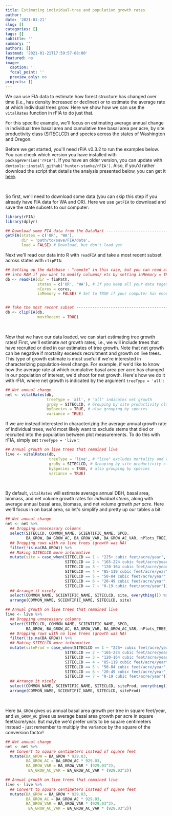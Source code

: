 ```yaml
---
title: Estimating individual-tree and population growth rates
author: 
date: '2021-01-21'
slug: []
categories: []
tags: []
subtitle: ''
summary: ''
authors: []
lastmod: '2021-01-21T17:59:57-08:00'
featured: no
image:
  caption: ''
  focal_point: ''
  preview_only: no
projects: []
---
```


We can use FIA data to estimate how forest structure has changed over time (i.e., has density increased or declined) or to estimate the average rate at which individual trees grow. Here we show how we can use the `vitalRates` function in rFIA to do just that.

For this specific example, we'll focus on estimating average annual change in individual tree basal area and cumulative tree basal area per acre, by site productivity class (SITECLCD) and species across the states of Washington and Oregon. 

Before we get started, you'll need rFIA v0.3.2 to run the examples below. You can check which version you have installed with `packageVersion('rFIA')`. If you have an older version, you can update with `devtools::install_github('hunter-stanke/rFIA')`. Also, if you'd rather download the script that details the analysis presented below, you can get it <a href="/files/ba_growth_example_pnw.R" target="_blank">here</a>.

<br>

So first, we'll need to download some data (you can skip this step if you already have FIA data for WA and OR). Here we use `getFIA` to download and save the state subsets to our computer:

```r
library(rFIA)
library(dplyr)

## Download some FIA data from the DataMart ------------------------------------
getFIA(states = c('OR', 'WA'),
       dir = 'path/to/save/FIA/data',
       load = FALSE) # Download, but don't load yet
```


Next we'll read our data into R with `readFIA` and take a most recent subset across states with `clipFIA`:

```r
## Setting up the database - "remote" in this case, but you can read all the data
## into RAM if you want to modify columns/ etc by setting inMemory = TRUE
db <- readFIA(dir = fiaPath,
              states = c('OR', 'WA'), # If you keep all your data together
              nCores = cores,
              inMemory = FALSE) # Set to TRUE if your computer has enough RAM


## Take the most recent subset -------------------------------------------------
db <- clipFIA(db,
              mostRecent = TRUE)
```

<br>

Now that we have our data loaded, we can start estimating tree growth rates! First, we'll estimate *net* growth rates, i.e., we will include trees that have recruited or died in our estimates of tree growth. Note that net growth can be negative if mortality exceeds recruitment and growth on live trees. This type of growth estimate is most useful if we're interested in characterizing population-level change. For example, if we'd like to know how the average rate at which cumulative basal area per acre has changed in our population of interest, we'd shoot for net growth. Here's how we do it with rFIA, where net growth is indicated by the argument `treeType = 'all'`:

```r
## Net annual change
net <- vitalRates(db,
                  treeType = 'all', # "all" indicates net growth
                  grpBy = SITECLCD, # Grouping by site productivity class
                  bySpecies = TRUE, # also grouping by species
                  variance = TRUE)
```

If we are instead interested in characterizing the average annual growth rate of individual trees, we'd most likely want to exclude stems that died or recruited into the population between plot measurements. To do this with rFIA, simply set `treeType = 'live'`:

```r
## Annual growth on live trees that remained live
live <- vitalRates(db,
                   treeType = 'live', # "live" excludes mortality and recruitment
                   grpBy = SITECLCD, # Grouping by site productivity class
                   bySpecies = TRUE, # also grouping by species
                   variance = TRUE)
```


<br>

By default, `vitalRates` will estimate average annual DBH, basal area, biomass, and net volume growth rates for *individual stems*, along with average annual basal area, biomass, and net volume growth *per acre*. Here we'll focus in on basal area, so let's simplify and pretty up our tables a bit:

```r
## Net annual change
net <- net %>%
  ## Dropping unnecessary columns
  select(SITECLCD, COMMON_NAME, SCIENTIFIC_NAME, SPCD,
         BA_GROW, BA_GROW_AC, BA_GROW_VAR, BA_GROW_AC_VAR, nPlots_TREE, N) %>%
  ## Dropping rows with no live trees (growth was NA)
  filter(!is.na(BA_GROW)) %>%
  ## Making SITECLCD more informative
  mutate(site = case_when(SITECLCD == 1 ~ "225+ cubic feet/acre/year",
                          SITECLCD == 2 ~ "165-224 cubic feet/acre/year",
                          SITECLCD == 3 ~ "120-164 cubic feet/acre/year",
                          SITECLCD == 4 ~ "85-119 cubic feet/acre/year",
                          SITECLCD == 5 ~ "50-84 cubic feet/acre/year",
                          SITECLCD == 6 ~ "20-49 cubic feet/acre/year",
                          SITECLCD == 7 ~ "0-19 cubic feet/acre/year")) %>%
  ## Arrange it nicely
  select(COMMON_NAME, SCIENTIFIC_NAME, SITECLCD, site, everything()) %>%
  arrange(COMMON_NAME, SCIENTIFIC_NAME, SITECLCD, site)

## Annual growth on live trees that remained live
live <- live %>%
  ## Dropping unnecessary columns
  select(SITECLCD, COMMON_NAME, SCIENTIFIC_NAME, SPCD,
         BA_GROW, BA_GROW_AC, BA_GROW_VAR, BA_GROW_AC_VAR, nPlots_TREE, N) %>%
  ## Dropping rows with no live trees (growth was NA)
  filter(!is.na(BA_GROW)) %>%
  ## Making SITECLCD more informative
  mutate(siteProd = case_when(SITECLCD == 1 ~ "225+ cubic feet/acre/year",
                          SITECLCD == 2 ~ "165-224 cubic feet/acre/year",
                          SITECLCD == 3 ~ "120-164 cubic feet/acre/year",
                          SITECLCD == 4 ~ "85-119 cubic feet/acre/year",
                          SITECLCD == 5 ~ "50-84 cubic feet/acre/year",
                          SITECLCD == 6 ~ "20-49 cubic feet/acre/year",
                          SITECLCD == 7 ~ "0-19 cubic feet/acre/year")) %>%
  ## Arrange it nicely
  select(COMMON_NAME, SCIENTIFIC_NAME, SITECLCD, siteProd, everything()) %>%
  arrange(COMMON_NAME, SCIENTIFIC_NAME, SITECLCD, siteProd)
```

<br>

Here `BA_GROW` gives us annual basal area growth per tree in square feet/year, and `BA_GROW_AC` gives us average basal area growth per acre in square feet/acre/year. But maybe we'd prefer units to be square centimeters instead - just remember to multiply the variance by the square of the conversion factor!


```r
## Net annual change
net <- net %>%
  ## Convert to square centimeters instead of square feet
  mutate(BA_GROW = BA_GROW * 929.03,
         BA_GROW_AC = BA_GROW_AC * 929.03,
         BA_GROW_VAR = BA_GROW_VAR * (929.03^2),
          BA_GROW_AC_VAR = BA_GROW_AC_VAR * (929.03^2))

## Annual growth on live trees that remained live
live <- live %>%
  ## Convert to square centimeters instead of square feet
  mutate(BA_GROW = BA_GROW * 929.03,
         BA_GROW_AC = BA_GROW_AC * 929.03,
         BA_GROW_VAR = BA_GROW_VAR * (929.03^2),
          BA_GROW_AC_VAR = BA_GROW_AC_VAR * (929.03^2))
```


